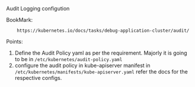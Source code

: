 Audit Logging configution

BookMark:
        
        https://kubernetes.io/docs/tasks/debug-application-cluster/audit/

Points:

1. Define the Audit Policy yaml as per the requirement. Majorly it is going to be in `/etc/kubernetes/audit-policy.yaml` 
2. configure the audit policy in kube-apiserver manifest in `/etc/kubernetes/manifests/kube-apiserver.yaml` refer the docs for the respective configs. 